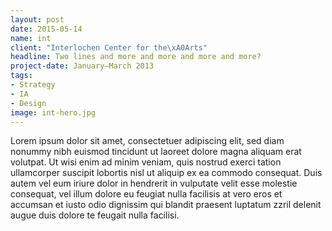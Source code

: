 ```yaml
---
layout: post
date: 2015-05-14
name: int
client: "Interlochen Center for the\xA0Arts"
headline: Two lines and more and more and more and more?
project-date: January–March 2013
tags:
- Strategy
- IA
- Design
image: int-hero.jpg
---
```


<p>Lorem ipsum dolor sit amet, consectetuer adipiscing elit, sed diam nonummy nibh euismod tincidunt ut laoreet dolore magna aliquam erat volutpat. Ut wisi enim ad minim veniam, quis nostrud exerci tation ullamcorper suscipit lobortis nisl ut aliquip ex ea commodo consequat. Duis autem vel eum iriure dolor in hendrerit in vulputate velit esse molestie consequat, vel illum dolore eu feugiat nulla facilisis at vero eros et accumsan et iusto odio dignissim qui blandit praesent luptatum zzril delenit augue duis dolore te feugait nulla facilisi.</p>
